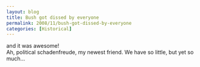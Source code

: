 ```yaml
---
layout: blog
title: Bush got dissed by everyone
permalink: 2008/11/bush-got-dissed-by-everyone
categories: [Historical]
---
```


<p>and it was awesome!<br />
Ah, political schadenfreude, my newest friend. We have so little, but yet so much...</p>
<object width="425" height="344"><param name="movie" value="http://www.youtube.com/v/UGrBRe-vi88&color1=0xb1b1b1&color2=0xcfcfcf&hl=en&fs=1" /><param name="allowFullScreen" value="true" /><embed src="http://www.youtube.com/v/UGrBRe-vi88&color1=0xb1b1b1&color2=0xcfcfcf&hl=en&fs=1" type="application/x-shockwave-flash" allowfullscreen="true" width="425" height="344"></embed></object>
